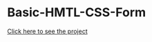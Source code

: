 # Basic-HMTL-CSS-Form

[Click here to see the project](https://mehmetcakir1.github.io/Form--Basic-HTML-CSS--/)

